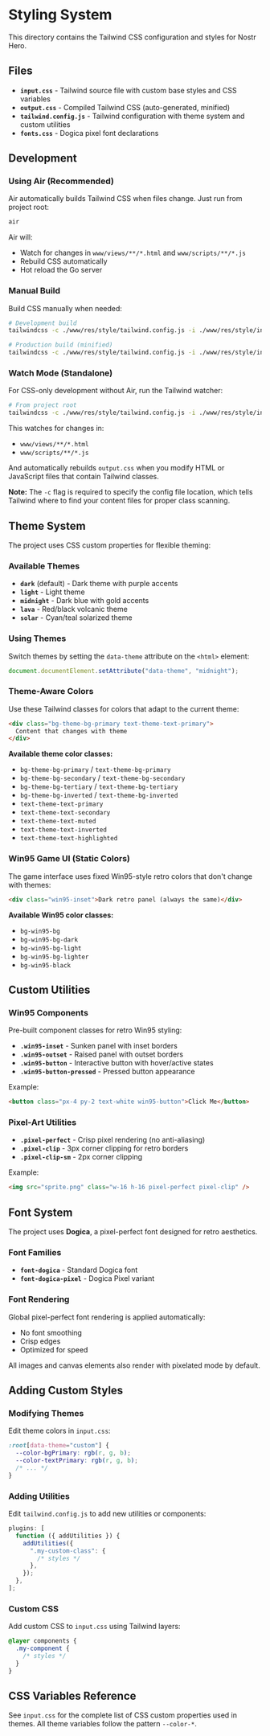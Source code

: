 # Styling System

This directory contains the Tailwind CSS configuration and styles for Nostr Hero.

## Files

- **`input.css`** - Tailwind source file with custom base styles and CSS variables
- **`output.css`** - Compiled Tailwind CSS (auto-generated, minified)
- **`tailwind.config.js`** - Tailwind configuration with theme system and custom utilities
- **`fonts.css`** - Dogica pixel font declarations

## Development

### Using Air (Recommended)

Air automatically builds Tailwind CSS when files change. Just run from project root:

```bash
air
```

Air will:

- Watch for changes in `www/views/**/*.html` and `www/scripts/**/*.js`
- Rebuild CSS automatically
- Hot reload the Go server

### Manual Build

Build CSS manually when needed:

```bash
# Development build
tailwindcss -c ./www/res/style/tailwind.config.js -i ./www/res/style/input.css -o ./www/res/style/output.css

# Production build (minified)
tailwindcss -c ./www/res/style/tailwind.config.js -i ./www/res/style/input.css -o ./www/res/style/output.css --minify
```

### Watch Mode (Standalone)

For CSS-only development without Air, run the Tailwind watcher:

```bash
# From project root
tailwindcss -c ./www/res/style/tailwind.config.js -i ./www/res/style/input.css -o ./www/res/style/output.css --watch
```

This watches for changes in:
- `www/views/**/*.html`
- `www/scripts/**/*.js`

And automatically rebuilds `output.css` when you modify HTML or JavaScript files that contain Tailwind classes.

**Note:** The `-c` flag is required to specify the config file location, which tells Tailwind where to find your content files for proper class scanning.

## Theme System

The project uses CSS custom properties for flexible theming:

### Available Themes

- **`dark`** (default) - Dark theme with purple accents
- **`light`** - Light theme
- **`midnight`** - Dark blue with gold accents
- **`lava`** - Red/black volcanic theme
- **`solar`** - Cyan/teal solarized theme

### Using Themes

Switch themes by setting the `data-theme` attribute on the `<html>` element:

```javascript
document.documentElement.setAttribute("data-theme", "midnight");
```

### Theme-Aware Colors

Use these Tailwind classes for colors that adapt to the current theme:

```html
<div class="bg-theme-bg-primary text-theme-text-primary">
  Content that changes with theme
</div>
```

**Available theme color classes:**

- `bg-theme-bg-primary` / `text-theme-bg-primary`
- `bg-theme-bg-secondary` / `text-theme-bg-secondary`
- `bg-theme-bg-tertiary` / `text-theme-bg-tertiary`
- `bg-theme-bg-inverted` / `text-theme-bg-inverted`
- `text-theme-text-primary`
- `text-theme-text-secondary`
- `text-theme-text-muted`
- `text-theme-text-inverted`
- `text-theme-text-highlighted`

### Win95 Game UI (Static Colors)

The game interface uses fixed Win95-style retro colors that don't change with themes:

```html
<div class="win95-inset">Dark retro panel (always the same)</div>
```

**Available Win95 color classes:**

- `bg-win95-bg`
- `bg-win95-bg-dark`
- `bg-win95-bg-light`
- `bg-win95-bg-lighter`
- `bg-win95-black`

## Custom Utilities

### Win95 Components

Pre-built component classes for retro Win95 styling:

- **`.win95-inset`** - Sunken panel with inset borders
- **`.win95-outset`** - Raised panel with outset borders
- **`.win95-button`** - Interactive button with hover/active states
- **`.win95-button-pressed`** - Pressed button appearance

Example:

```html
<button class="px-4 py-2 text-white win95-button">Click Me</button>
```

### Pixel-Art Utilities

- **`.pixel-perfect`** - Crisp pixel rendering (no anti-aliasing)
- **`.pixel-clip`** - 3px corner clipping for retro borders
- **`.pixel-clip-sm`** - 2px corner clipping

Example:

```html
<img src="sprite.png" class="w-16 h-16 pixel-perfect pixel-clip" />
```

## Font System

The project uses **Dogica**, a pixel-perfect font designed for retro aesthetics.

### Font Families

- **`font-dogica`** - Standard Dogica font
- **`font-dogica-pixel`** - Dogica Pixel variant

### Font Rendering

Global pixel-perfect font rendering is applied automatically:

- No font smoothing
- Crisp edges
- Optimized for speed

All images and canvas elements also render with pixelated mode by default.

## Adding Custom Styles

### Modifying Themes

Edit theme colors in `input.css`:

```css
:root[data-theme="custom"] {
  --color-bgPrimary: rgb(r, g, b);
  --color-textPrimary: rgb(r, g, b);
  /* ... */
}
```

### Adding Utilities

Edit `tailwind.config.js` to add new utilities or components:

```javascript
plugins: [
  function ({ addUtilities }) {
    addUtilities({
      ".my-custom-class": {
        /* styles */
      },
    });
  },
];
```

### Custom CSS

Add custom CSS to `input.css` using Tailwind layers:

```css
@layer components {
  .my-component {
    /* styles */
  }
}
```

## CSS Variables Reference

See `input.css` for the complete list of CSS custom properties used in themes. All theme variables follow the pattern `--color-*`.
